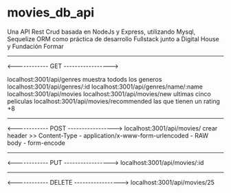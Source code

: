 # movies_db_api
Una API Rest Crud basada en NodeJs y Express, utilizando Mysql, Sequelize ORM como práctica de desarrollo Fullstack junto a Digital House y Fundación Formar

*******
<------------ GET ----------------->

localhost:3001/api/genres muestra todods los generos
localhost:3001/api/genres/:id 
localhost:3001/api/genres/name/:name 
localhost:3001/api/movies 
localhost:3001/api/movies/new ultimas cinco peliculas
localhost:3001/api/movies/recommended las que tienen un rating +8

********
<------------ POST ----------------->
localhost:3001/api/movies/ crear 
header >> Content-Type  - application/x-www-form-urlencoded - RAW
body - form-encode

*******
<------------ PUT ----------------->
localhost:3001/api/movies/:id

*******
<------------ DELETE   ----------------->
localhost:3001/api/movies/25

